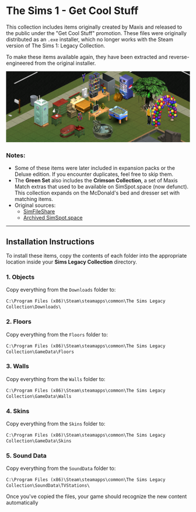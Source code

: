 # The Sims 1 - Get Cool Stuff  

This collection includes items originally created by Maxis and released to the public under the "Get Cool Stuff" promotion. These files were originally distributed as an `.exe` installer, which no longer works with the Steam version of The Sims 1: Legacy Collection.  

To make these items available again, they have been extracted and reverse-engineered from the original installer.  

![Some of the items available in this package](https://github.com/alon-abadi/the-sims-1-legacy-collection-get-cool-stuff/blob/master/MaxisGetCoolStuff.png)


### Notes:  
- Some of these items were later included in expansion packs or the Deluxe edition. If you encounter duplicates, feel free to skip them.  
- The **Green Set** also includes the **Crimson Collection**, a set of Maxis Match extras that used to be available on SimSpot.space (now defunct). This collection expands on the McDonald's bed and dresser set with matching items.  
- Original sources:  
  - [SimFileShare](https://www.simfileshare.net/download/572725/)  
  - [Archived SimSpot.space](https://web.archive.org/web/20240523115637/http://simspot.space/crimson-collection/)  

---

## Installation Instructions  

To install these items, copy the contents of each folder into the appropriate location inside your **Sims Legacy Collection** directory.  

### 1. Objects  
Copy everything from the `Downloads` folder to:  

```
C:\Program Files (x86)\Steam\steamapps\common\The Sims Legacy Collection\Downloads\
```

### 2. Floors  
Copy everything from the `Floors` folder to:  

```
C:\Program Files (x86)\Steam\steamapps\common\The Sims Legacy Collection\GameData\Floors
```

### 3. Walls  
Copy everything from the `Walls` folder to:  

```
C:\Program Files (x86)\Steam\steamapps\common\The Sims Legacy Collection\GameData\Walls
```

### 4. Skins  
Copy everything from the `Skins` folder to:  

```
C:\Program Files (x86)\Steam\steamapps\common\The Sims Legacy Collection\GameData\Skins
```

### 5. Sound Data  
Copy everything from the `SoundData` folder to:  

```
C:\Program Files (x86)\Steam\steamapps\common\The Sims Legacy Collection\SoundData\TVStations\
```

Once you've copied the files, your game should recognize the new content automatically
